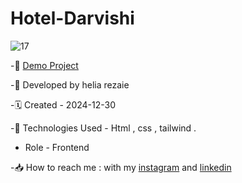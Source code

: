# Hotel-Darvishi

![17](https://github.com/user-attachments/assets/3669b542-d282-413d-b1e8-caae6cbd2e15)



-🔗 [Demo Project](https://helia-rz79.github.io/Hotel-Darvishi/)

-🙍 Developed by helia rezaie

-🗓️ Created - 2024-12-30

-📱 Technologies Used - Html , css , tailwind .

- Role - Frontend

-📥 How to reach me : with my [instagram](https://www.instagram.com/helia.web) and [linkedin](https://www.linkedin.com/in/helia-rezaie-web)
